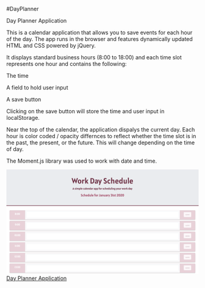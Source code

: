 #DayPlanner

Day Planner Application

This is a calendar application that allows you to save events for each hour of the day. The app runs in the browser and features dynamically updated HTML and CSS powered by jQuery.

It displays standard business hours (8:00 to 18:00) and each time slot represents one hour and contains the following:

The time

A field to hold user input

A save button

Clicking on the save button will store the time and user input in localStorage.

Near the top of the calendar, the application dispalys the current day. Each hour is color coded / opacity differnces to reflect whether the time slot is in the past, the present, or the future. This will change depending on the time of day.

The Moment.js library was used to work with date and time.

<img src="./Assets/dayPlanner.png">
<a href="https://steffield.github.io/DayPlanner/">Day Planner Application</a>
